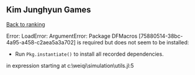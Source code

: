 ## Kim Junghyun Games

[Back to ranking](../../index.md)




Error: LoadError: ArgumentError: Package DFMacros [75880514-38bc-4a95-a458-c2aea5a3a702] is required but does not seem to be installed:
 - Run `Pkg.instantiate()` to install all recorded dependencies.

in expression starting at c:\weiqi\simulation\utils.jl:5




